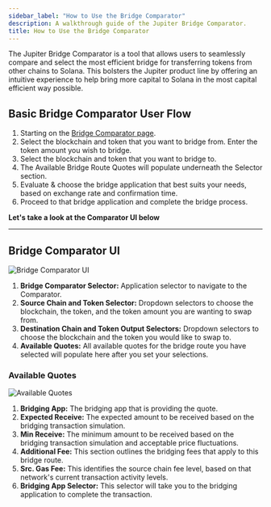 ```yaml
---
sidebar_label: "How to Use the Bridge Comparator"
description: A walkthrough guide of the Jupiter Bridge Comparator.
title: How to Use the Bridge Comparator
---
```


<head>
    <title>How to use the Bridge Comparator</title>
    <meta name="twitter:card" content="summary" />
</head>

The Jupiter Bridge Comparator is a tool that allows users to seamlessly compare and select the most efficient bridge for transferring tokens from other chains to Solana. This bolsters the Jupiter product line by offering an intuitive experience to help bring more capital to Solana in the most capital efficient way possible.

## Basic Bridge Comparator User Flow

1. Starting on the [Bridge Comparator page](https://jup.ag/bridge-compare). 
2. Select the blockchain and token that you want to bridge from. Enter the token amount you wish to bridge.
3. Select the blockchain and token that you want to bridge to.
4. The Available Bridge Route Quotes will populate underneath the Selector section.
5. Evaluate & choose the bridge application that best suits your needs, based on exchange rate and confirmation time.
6. Proceed to that bridge application and complete the bridge process.

**Let's take a look at the Comparator UI below**

---

## Bridge Comparator UI

![Bridge Comparator UI](../img/bridge/bridge-1.png)

1. **Bridge Comparator Selector:** Application selector to navigate to the Comparator.
2. **Source Chain and Token Selector:** Dropdown selectors to choose the blockchain, the token, and the token amount you are wanting to swap from.
3. **Destination Chain and Token Output Selectors:** Dropdown selectors to choose the blockchain and the token you  would like to swap to.
4. **Available Quotes:** All available quotes for the bridge route you have selected will populate here after you set your selections.


### Available Quotes

![Available Quotes](../img/bridge/bridge-2.png)

1. **Bridging App:** The bridging app that is providing the quote.
2. **Expected Receive:** The expected amount to be received based on the bridging transaction simulation.
3. **Min Receive:** The minimum amount to be received based on the bridging transaction simulation and acceptable price fluctuations.
4. **Additional Fee:** This section outlines the bridging fees that apply to this bridge route.
5. **Src. Gas Fee:** This identifies the source chain fee level, based on that network's current transaction activity levels.
6. **Bridging App Selector:** This selector will take you to the bridging application to complete the transaction.


